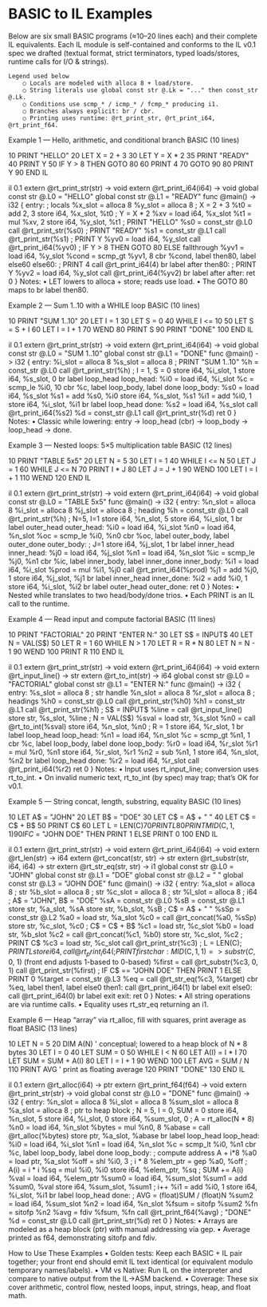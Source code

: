 # BASIC to IL Examples

Below are six small BASIC programs (≈10–20 lines each) and their complete IL equivalents.
Each IL module is self-contained and conforms to the IL v0.1 spec we drafted (textual
format, strict terminators, typed loads/stores, runtime calls for I/O & strings).

```
Legend used below
	○ Locals are modeled with alloca 8 + load/store.
	○ String literals use global const str @.Lk = "..." then const_str @.Lk.
	○ Conditions use scmp_* / icmp_* / fcmp_* producing i1.
	○ Branches always explicit: br / cbr.
	○ Printing uses runtime: @rt_print_str, @rt_print_i64, @rt_print_f64.
```

Example 1 — Hello, arithmetic, and conditional branch
BASIC (10 lines)

10 PRINT "HELLO"
20 LET X = 2 + 3
30 LET Y = X * 2
35 PRINT "READY"
40 PRINT Y
50 IF Y > 8 THEN GOTO 80
60 PRINT 4
70 GOTO 90
80 PRINT Y
90 END
IL

il 0.1
extern @rt_print_str(str) -> void
extern @rt_print_i64(i64) -> void
global const str @.L0 = "HELLO"
global const str @.L1 = "READY"
func @main() -> i32 {
entry:
; locals
%x_slot = alloca 8
%y_slot = alloca 8
; X = 2 + 3
%t0 = add 2, 3
store i64, %x_slot, %t0
; Y = X * 2
%xv = load i64, %x_slot
%t1 = mul %xv, 2
store i64, %y_slot, %t1
; PRINT "HELLO"
%s0 = const_str @.L0
call @rt_print_str(%s0)
; PRINT "READY"
%s1 = const_str @.L1
call @rt_print_str(%s1)
; PRINT Y
%yv0 = load i64, %y_slot
call @rt_print_i64(%yv0)
; IF Y > 8 THEN GOTO 80 ELSE fallthrough
%yv1 = load i64, %y_slot
%cond = scmp_gt %yv1, 8
cbr %cond, label then80, label else60
else60:
; PRINT 4
call @rt_print_i64(4)
br label after
then80:
; PRINT Y
%yv2 = load i64, %y_slot
call @rt_print_i64(%yv2)
br label after
after:
ret 0
}
Notes:
• LET lowers to alloca + store; reads use load.
• The GOTO 80 maps to br label then80.

Example 2 — Sum 1..10 with a WHILE loop
BASIC (10 lines)

10 PRINT "SUM 1..10"
20 LET I = 1
30 LET S = 0
40 WHILE I \<= 10
50 LET S = S + I
60 LET I = I + 1
70 WEND
80 PRINT S
90 PRINT "DONE"
100 END
IL

il 0.1
extern @rt_print_str(str) -> void
extern @rt_print_i64(i64) -> void
global const str @.L0 = "SUM 1..10"
global const str @.L1 = "DONE"
func @main() -> i32 {
entry:
%i_slot = alloca 8
%s_slot = alloca 8
; PRINT "SUM 1..10"
%h = const_str @.L0
call @rt_print_str(%h)
; I = 1, S = 0
store i64, %i_slot, 1
store i64, %s_slot, 0
br label loop_head
loop_head:
%i0 = load i64, %i_slot
%c = scmp_le %i0, 10
cbr %c, label loop_body, label done
loop_body:
%s0 = load i64, %s_slot
%s1 = add %s0, %i0
store i64, %s_slot, %s1
%i1 = add %i0, 1
store i64, %i_slot, %i1
br label loop_head
done:
%s2 = load i64, %s_slot
call @rt_print_i64(%s2)
%d = const_str @.L1
call @rt_print_str(%d)
ret 0
}
Notes:
• Classic while lowering: entry → loop_head (cbr) → loop_body → loop_head → done.

Example 3 — Nested loops: 5×5 multiplication table
BASIC (12 lines)

10 PRINT "TABLE 5x5"
20 LET N = 5
30 LET I = 1
40 WHILE I \<= N
50 LET J = 1
60 WHILE J \<= N
70 PRINT I * J
80 LET J = J + 1
90 WEND
100 LET I = I + 1
110 WEND
120 END
IL

il 0.1
extern @rt_print_str(str) -> void
extern @rt_print_i64(i64) -> void
global const str @.L0 = "TABLE 5x5"
func @main() -> i32 {
entry:
%n_slot = alloca 8
%i_slot = alloca 8
%j_slot = alloca 8
; heading
%h = const_str @.L0
call @rt_print_str(%h)
; N=5, I=1
store i64, %n_slot, 5
store i64, %i_slot, 1
br label outer_head
outer_head:
%i0 = load i64, %i_slot
%n0 = load i64, %n_slot
%oc = scmp_le %i0, %n0
cbr %oc, label outer_body, label outer_done
outer_body:
; J=1
store i64, %j_slot, 1
br label inner_head
inner_head:
%j0 = load i64, %j_slot
%n1 = load i64, %n_slot
%ic = scmp_le %j0, %n1
cbr %ic, label inner_body, label inner_done
inner_body:
%i1 = load i64, %i_slot
%prod = mul %i1, %j0
call @rt_print_i64(%prod)
%j1 = add %j0, 1
store i64, %j_slot, %j1
br label inner_head
inner_done:
%i2 = add %i0, 1
store i64, %i_slot, %i2
br label outer_head
outer_done:
ret 0
}
Notes:
• Nested while translates to two head/body/done trios.
• Each PRINT is an IL call to the runtime.

Example 4 — Read input and compute factorial
BASIC (11 lines)

10 PRINT "FACTORIAL"
20 PRINT "ENTER N:"
30 LET S$ = INPUT$
40 LET N = VAL(S$)
50 LET R = 1
60 WHILE N > 1
70 LET R = R * N
80 LET N = N - 1
90 WEND
100 PRINT R
110 END
IL

il 0.1
extern @rt_print_str(str) -> void
extern @rt_print_i64(i64) -> void
extern @rt_input_line() -> str
extern @rt_to_int(str) -> i64
global const str @.L0 = "FACTORIAL"
global const str @.L1 = "ENTER N:"
func @main() -> i32 {
entry:
%s_slot = alloca 8 ; str handle
%n_slot = alloca 8
%r_slot = alloca 8
; headings
%h0 = const_str @.L0
call @rt_print_str(%h0)
%h1 = const_str @.L1
call @rt_print_str(%h1)
; S$ = INPUT$
%line = call @rt_input_line()
store str, %s_slot, %line
; N = VAL(S$)
%sval = load str, %s_slot
%n0 = call @rt_to_int(%sval)
store i64, %n_slot, %n0
; R = 1
store i64, %r_slot, 1
br label loop_head
loop_head:
%n1 = load i64, %n_slot
%c = scmp_gt %n1, 1
cbr %c, label loop_body, label done
loop_body:
%r0 = load i64, %r_slot
%r1 = mul %r0, %n1
store i64, %r_slot, %r1
%n2 = sub %n1, 1
store i64, %n_slot, %n2
br label loop_head
done:
%r2 = load i64, %r_slot
call @rt_print_i64(%r2)
ret 0
}
Notes:
• Input uses rt_input_line; conversion uses rt_to_int.
• On invalid numeric text, rt_to_int (by spec) may trap; that’s OK for v0.1.

Example 5 — String concat, length, substring, equality
BASIC (10 lines)

10 LET A$ = "JOHN"
20 LET B$ = "DOE"
30 LET C$ = A$ + " "
40 LET C$ = C$ + B$
50 PRINT C$
60 LET L = LEN(C$)
70 PRINT L
80 PRINT MID$(C$, 1, 1)
90 IF C$ = "JOHN DOE" THEN PRINT 1 ELSE PRINT 0
100 END
IL

il 0.1
extern @rt_print_str(str) -> void
extern @rt_print_i64(i64) -> void
extern @rt_len(str) -> i64
extern @rt_concat(str, str) -> str
extern @rt_substr(str, i64, i64) -> str
extern @rt_str_eq(str, str) -> i1
global const str @.L0 = "JOHN"
global const str @.L1 = "DOE"
global const str @.L2 = " "
global const str @.L3 = "JOHN DOE"
func @main() -> i32 {
entry:
%a_slot = alloca 8 ; str
%b_slot = alloca 8 ; str
%c_slot = alloca 8 ; str
%l_slot = alloca 8 ; i64
; A$ = "JOHN", B$ = "DOE"
%sA = const_str @.L0
%sB = const_str @.L1
store str, %a_slot, %sA
store str, %b_slot, %sB
; C$ = A$ + " "
%sSp = const_str @.L2
%a0 = load str, %a_slot
%c0 = call @rt_concat(%a0, %sSp)
store str, %c_slot, %c0
; C$ = C$ + B$
%c1 = load str, %c_slot
%b0 = load str, %b_slot
%c2 = call @rt_concat(%c1, %b0)
store str, %c_slot, %c2
; PRINT C$
%c3 = load str, %c_slot
call @rt_print_str(%c3)
; L = LEN(C$) ; PRINT L
%len = call @rt_len(%c3)
store i64, %l_slot, %len
call @rt_print_i64(%len)
; PRINT first char: MID$(C$,1,1) => substr(C$, 0, 1) (front end adjusts 1-based to 0-based)
%first = call @rt_substr(%c3, 0, 1)
call @rt_print_str(%first)
; IF C$ == "JOHN DOE" THEN PRINT 1 ELSE PRINT 0
%target = const_str @.L3
%eq = call @rt_str_eq(%c3, %target)
cbr %eq, label then1, label else0
then1:
call @rt_print_i64(1)
br label exit
else0:
call @rt_print_i64(0)
br label exit
exit:
ret 0
}
Notes:
• All string operations are via runtime calls.
• Equality uses rt_str_eq returning an i1.

Example 6 — Heap “array” via rt_alloc, fill with squares, print average as float
BASIC (13 lines)

10 LET N = 5
20 DIM A(N) ' conceptual; lowered to a heap block of N * 8 bytes
30 LET I = 0
40 LET SUM = 0
50 WHILE I < N
60 LET A(I) = I * I
70 LET SUM = SUM + A(I)
80 LET I = I + 1
90 WEND
100 LET AVG = SUM / N
110 PRINT AVG ' print as floating average
120 PRINT "DONE"
130 END
IL

il 0.1
extern @rt_alloc(i64) -> ptr
extern @rt_print_f64(f64) -> void
extern @rt_print_str(str) -> void
global const str @.L0 = "DONE"
func @main() -> i32 {
entry:
%n_slot = alloca 8
%i_slot = alloca 8
%sum_slot = alloca 8
%a_slot = alloca 8 ; ptr to heap block
; N = 5, I = 0, SUM = 0
store i64, %n_slot, 5
store i64, %i_slot, 0
store i64, %sum_slot, 0
; A = rt_alloc(N * 8)
%n0 = load i64, %n_slot
%bytes = mul %n0, 8
%abase = call @rt_alloc(%bytes)
store ptr, %a_slot, %abase
br label loop_head
loop_head:
%i0 = load i64, %i_slot
%n1 = load i64, %n_slot
%c = scmp_lt %i0, %n1
cbr %c, label loop_body, label done
loop_body:
; compute address A + i\*8
%a0 = load ptr, %a_slot
%off = shl %i0, 3 ; i * 8
%elem_ptr = gep %a0, %off
; A(i) = i * i
%sq = mul %i0, %i0
store i64, %elem_ptr, %sq
; SUM += A(i)
%val = load i64, %elem_ptr
%sum0 = load i64, %sum_slot
%sum1 = add %sum0, %val
store i64, %sum_slot, %sum1
; i++
%i1 = add %i0, 1
store i64, %i_slot, %i1
br label loop_head
done:
; AVG = (float)SUM / (float)N
%sum2 = load i64, %sum_slot
%n2 = load i64, %n_slot
%fsum = sitofp %sum2
%fn = sitofp %n2
%avg = fdiv %fsum, %fn
call @rt_print_f64(%avg)
; "DONE"
%d = const_str @.L0
call @rt_print_str(%d)
ret 0
}
Notes:
• Arrays are modeled as a heap block (ptr) with manual addressing via gep.
• Average printed as f64, demonstrating sitofp and fdiv.

How to Use These Examples
• Golden tests: Keep each BASIC + IL pair together; your front end should emit IL text identical (or equivalent modulo temporary names/labels).
• VM vs Native: Run IL on the interpreter and compare to native output from the IL→ASM backend.
• Coverage: These six cover arithmetic, control flow, nested loops, input, strings, heap, and float math.
